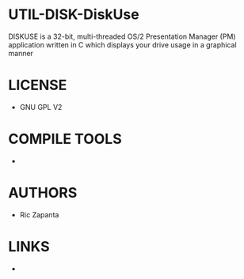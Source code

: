 UTIL-DISK-DiskUse
=================

DISKUSE is a 32-bit, multi-threaded OS/2 Presentation Manager (PM) application written in C which displays your drive usage in a graphical manner 

LICENSE
===============
- GNU GPL V2

COMPILE TOOLS
===============
* 

AUTHORS
===============
* Ric Zapanta

LINKS
===============
* 

